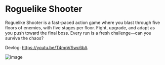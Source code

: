# Roguelike Shooter
Roguelike Shooter is a fast-paced action game where you blast through five floors of enemies, with five stages per floor. Fight, upgrade, and adapt as you push toward the final boss. Every run is a fresh challenge—can you survive the chaos?

Devlog: https://youtu.be/T4mpVSwc6bA

![image](https://github.com/WendellLeao/roguelike-shooter/assets/54878277/e36139ee-7cfb-4e39-a8b0-f1a5e14cf319)
